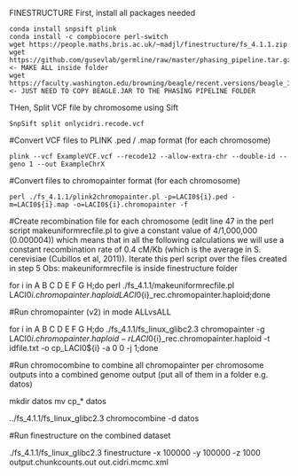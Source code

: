 FINESTRUCTURE
First, install all packages needed

```
conda install snpsift plink
conda install -c compbiocore perl-switch
wget https://people.maths.bris.ac.uk/~madjl/finestructure/fs_4.1.1.zip
wget https://github.com/gusevlab/germline/raw/master/phasing_pipeline.tar.gz <- MAKE ALL inside folder
wget https://faculty.washington.edu/browning/beagle/recent.versions/beagle_3.0.4_05May09.zip <- JUST NEED TO COPY BEAGLE.JAR TO THE PHASING PIPELINE FOLDER
```
THen, Split VCF file by chromosome using Sift
```
SnpSift split onlycidri.recode.vcf
```
#Convert VCF files to PLINK .ped / .map format (for each chromosome)
```
plink --vcf ExampleVCF.vcf --recode12 --allow-extra-chr --double-id --geno 1 --out ExampleChrX
```
#Convert files to chromopainter format (for each chromosome)
```
perl ./fs_4.1.1/plink2chromopainter.pl -p=LACI0${i}.ped -m=LACI0${i}.map -o=LACI0${i}.chromopainter -f
```
#Create recombination file for each chromosome (edit line 47 in the perl script makeuniformrecfile.pl to give a constant value of 4/1,000,000 (0.000004)) which means that in all the following calculations we will use a constant recombination rate of 0.4 cM/Kb (which is the average in S. cerevisiae (Cubillos et al, 2011)). 
Iterate this perl script over the files created in step 5 
Obs: makeuniformrecfile is inside finestructure folder

for i in A B C D E F G H;do perl ./fs_4.1.1/makeuniformrecfile.pl  LACI0${i}.chromopainter.haploid  LACI0${i}_rec.chromopainter.haploid;done

#Run chromopainter (v2) in mode ALLvsALL

for i in A B C D E F G H;do ./fs_4.1.1/fs_linux_glibc2.3 chromopainter -g LACI0${i}.chromopainter.haploid -r LACI0${i}_rec.chromopainter.haploid -t idfile.txt -o cp_LACI0${i} -a 0 0 -j 1;done 

#Run chromocombine to combine all chromopainter per chromosome outputs into a combined genome output (put all of them in a folder e.g. datos)

mkdir datos
mv cp_* datos

../fs_4.1.1/fs_linux_glibc2.3 chromocombine -d datos

#Run finestructure on the combined dataset

./fs_4.1.1/fs_linux_glibc2.3 finestructure  -x 100000 -y 100000 -z 1000 output.chunkcounts.out out.cidri.mcmc.xml
